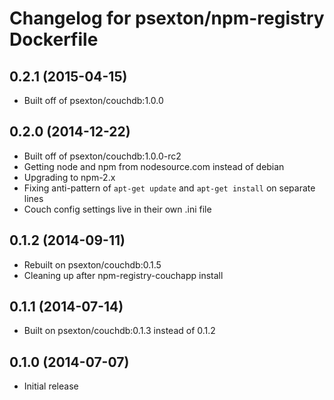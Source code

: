 Changelog for psexton/npm-registry Dockerfile
=============================================

0.2.1 (2015-04-15)
------------------

* Built off of psexton/couchdb:1.0.0

0.2.0 (2014-12-22)
------------------

* Built off of psexton/couchdb:1.0.0-rc2
* Getting node and npm from nodesource.com instead of debian
* Upgrading to npm-2.x
* Fixing anti-pattern of `apt-get update` and `apt-get install` on separate lines
* Couch config settings live in their own .ini file

0.1.2 (2014-09-11)
------------------

* Rebuilt on psexton/couchdb:0.1.5
* Cleaning up after npm-registry-couchapp install

0.1.1 (2014-07-14)
------------------

* Built on psexton/couchdb:0.1.3 instead of 0.1.2

0.1.0 (2014-07-07)
------------------

* Initial release

